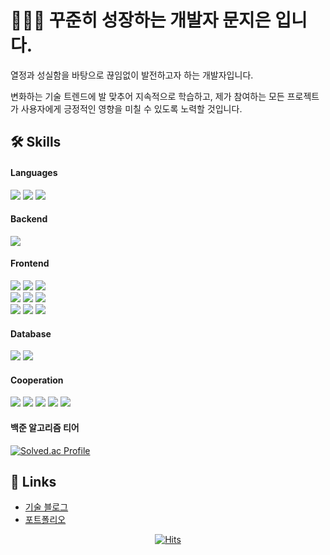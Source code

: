 <!--
**mjieun0956/mjieun0956** is a ✨ _special_ ✨ repository because its `README.md` (this file) appears on your GitHub profile.

Here are some ideas to get you started:

- 🔭 I’m currently working on ...
- 🌱 I’m currently learning ...
- 👯 I’m looking to collaborate on ...
- 🤔 I’m looking for help with ...
- 💬 Ask me about ...
- 📫 How to reach me: ...
- 😄 Pronouns: ...
- ⚡ Fun fact: ...
-->

# 🙋🏻‍♀️ 꾸준히 성장하는 개발자 문지은 입니다. 

열정과 성실함을 바탕으로 끊임없이 발전하고자 하는 개발자입니다. 

변화하는 기술 트렌드에 발 맞추어 지속적으로 학습하고, 제가 참여하는 모든 프로젝트가 사용자에게 긍정적인 영향을 미칠 수 있도록 노력할 것입니다.

## 🛠️ Skills
#### Languages
<div>
<img src="https://img.shields.io/badge/python-3776AB?style=for-the-badge&logo=python&logoColor=white">
<img src="https://img.shields.io/badge/javascript-F7DF1E?style=for-the-badge&logo=javascript&logoColor=black">
<img src="https://img.shields.io/badge/typescript-3178C6?style=for-the-badge&logo=typescript&logoColor=white">
</div>

#### Backend
<div>
<img src="https://img.shields.io/badge/django-092E20?style=for-the-badge&logo=django&logoColor=white">
</div>

#### Frontend
<div>
<img src="https://img.shields.io/badge/react-61DAFB?style=for-the-badge&logo=react&logoColor=black"> 
<img src="https://img.shields.io/badge/vue.js-4FC08D?style=for-the-badge&logo=vue.js&logoColor=white"> 
<img src="https://img.shields.io/badge/next.js-000000?style=for-the-badge&logo=nextdotjs&logoColor=white">
</div>
<div>
<img src="https://img.shields.io/badge/ReactQuery-FF4154?style=for-the-badge&logo=ReactQuery&logoColor=white">
<img src="https://img.shields.io/badge/REDUX-764ABC?style=for-the-badge&logo=Redux&logoColor=white">
<img src="https://img.shields.io/badge/ZUSTAND-ECB63F?style=for-the-badge&logoColor=white">
</div>
<div>
<img src="https://img.shields.io/badge/Storybook-FF4785?style=for-the-badge&logo=Storybook&logoColor=white">
<img src="https://img.shields.io/badge/TAILWIND-06B6D4?style=for-the-badge&logo=tailwindcss&logoColor=white">
<img src="https://img.shields.io/badge/SCSS-CC6699?style=for-the-badge&logo=sass&logoColor=white">
</div>

#### Database
<div>
<img src="https://img.shields.io/badge/mysql-4479A1?style=for-the-badge&logo=mysql&logoColor=white">
<img src="https://img.shields.io/badge/sqlite-003B57?style=for-the-badge&logo=sqlite&logoColor=white">
</div>

#### Cooperation
<div>
<img src="https://img.shields.io/badge/github-181717?style=for-the-badge&logo=github&logoColor=white">
<img src="https://img.shields.io/badge/git-F05032?style=for-the-badge&logo=git&logoColor=white">
<img src="https://img.shields.io/badge/JIRA-0052CC?style=for-the-badge&logo=jira&logoColor=white">
<img src="https://img.shields.io/badge/GITLAB-FC6D26?style=for-the-badge&logo=gitlab&logoColor=white">
<img src="https://img.shields.io/badge/NOTION-000000?style=for-the-badge&logo=notion&logoColor=white">
</div>

#### 백준 알고리즘 티어
<div>
  
<!--![Anurag's GitHub stats](https://github-readme-stats.vercel.app/api?username=mjieun0956&show_icons=true&theme=radical)-->

[![Solved.ac Profile](http://mazassumnida.wtf/api/generate_badge?boj=mun0956)](https://solved.ac/mun0956)

</div>

## 🔗 Links
- [기술 블로그](https://velog.io/@mjieun)
- [포트폴리오](https://mjieun.notion.site/63b50ec624484020b3dac2d55987f45a)

<div align="center">

[![Hits](https://hits.seeyoufarm.com/api/count/incr/badge.svg?url=https%3A%2F%2Fgithub.com%2Fji-eun-moon&count_bg=%233F9BDD&title_bg=%23555555&icon=&icon_color=%23E7E7E7&title=hits&edge_flat=false)](https://hits.seeyoufarm.com)

</div>


